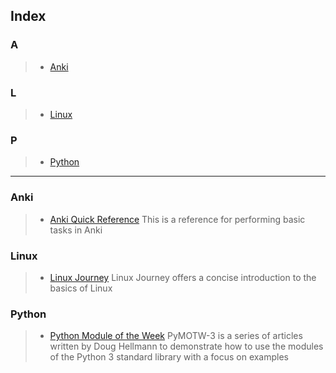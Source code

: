 ## Index
### A
> - [Anki](#Anki)
### L
> - [Linux](#Linux)
### P
> - [Python](#Python)

---

### Anki
> - [Anki Quick Reference](https://github.com/ColeBeck/Knowledge-Repository/blob/main/anki/anki_setup.md)
> This is a reference for performing basic tasks in Anki
### Linux
> - [Linux Journey](https://linuxjourney.com/)
> Linux Journey offers a concise introduction to the basics of Linux
### Python
> - [Python Module of the Week](https://pymotw.com/3/)
> PyMOTW-3 is a series of articles written by Doug Hellmann to demonstrate how to use the modules of the Python 3 standard library with a focus on examples
